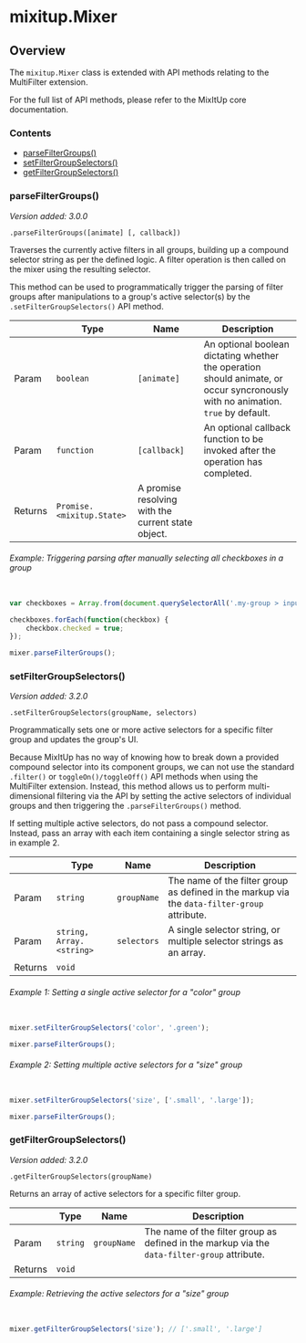# mixitup.Mixer

## Overview

The `mixitup.Mixer` class is extended with API methods relating to
the MultiFilter extension.

For the full list of API methods, please refer to the MixItUp
core documentation.

### Contents

- [parseFilterGroups()](#parseFilterGroups)
- [setFilterGroupSelectors()](#setFilterGroupSelectors)
- [getFilterGroupSelectors()](#getFilterGroupSelectors)


<h3 id="parseFilterGroups">parseFilterGroups()</h3>

*Version added: 3.0.0*

`.parseFilterGroups([animate] [, callback])`

Traverses the currently active filters in all groups, building up a
compound selector string as per the defined logic. A filter operation
is then called on the mixer using the resulting selector.

This method can be used to programmatically trigger the parsing of
filter groups after manipulations to a group's active selector(s) by
the `.setFilterGroupSelectors()` API method.

|   |Type | Name | Description
|---|--- | --- | ---
|Param   |`boolean` | `[animate]` | An optional boolean dictating whether the operation should animate, or occur syncronously with no animation. `true` by default.
|Param   |`function` | `[callback]` | An optional callback function to be invoked after the operation has completed.
|Returns |`Promise.<mixitup.State>` | A promise resolving with the current state object.


###### Example: Triggering parsing after manually selecting all checkboxes in a group

```js

var checkboxes = Array.from(document.querySelectorAll('.my-group > input[type="checkbox"]'));

checkboxes.forEach(function(checkbox) {
    checkbox.checked = true;
});

mixer.parseFilterGroups();
```

<h3 id="setFilterGroupSelectors">setFilterGroupSelectors()</h3>

*Version added: 3.2.0*

`.setFilterGroupSelectors(groupName, selectors)`

Programmatically sets one or more active selectors for a specific filter
group and updates the group's UI.

Because MixItUp has no way of knowing how to break down a provided
compound selector into its component groups, we can not use the
standard `.filter()` or `toggleOn()/toggleOff()` API methods when using
the MultiFilter extension. Instead, this method allows us to perform
multi-dimensional filtering via the API by setting the active selectors of
individual groups and then triggering the `.parseFilterGroups()` method.

If setting multiple active selectors, do not pass a compound selector.
Instead, pass an array with each item containing a single selector
string as in example 2.

|   |Type | Name | Description
|---|--- | --- | ---
|Param   |`string` | `groupName` | The name of the filter group as defined in the markup via the `data-filter-group` attribute.
|Param   |`string, Array.<string>` | `selectors` | A single selector string, or multiple selector strings as an array.
|Returns |`void` | 


###### Example 1: Setting a single active selector for a "color" group

```js

mixer.setFilterGroupSelectors('color', '.green');

mixer.parseFilterGroups();
```
###### Example 2: Setting multiple active selectors for a "size" group

```js

mixer.setFilterGroupSelectors('size', ['.small', '.large']);

mixer.parseFilterGroups();
```

<h3 id="getFilterGroupSelectors">getFilterGroupSelectors()</h3>

*Version added: 3.2.0*

`.getFilterGroupSelectors(groupName)`

Returns an array of active selectors for a specific filter group.

|   |Type | Name | Description
|---|--- | --- | ---
|Param   |`string` | `groupName` | The name of the filter group as defined in the markup via the `data-filter-group` attribute.
|Returns |`void` | 


###### Example: Retrieving the active selectors for a "size" group

```js

mixer.getFilterGroupSelectors('size'); // ['.small', '.large']
```

